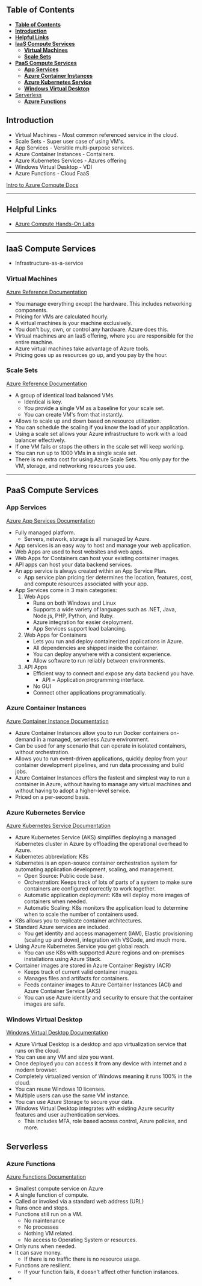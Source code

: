 ## **Table of Contents**
- [**Table of Contents**](#table-of-contents)
- [**Introduction**](#introduction)
- [**Helpful Links**](#helpful-links)
- [**IaaS Compute Services**](#iaas-compute-services)
  - [**Virtual Machines**](#virtual-machines)
  - [**Scale Sets**](#scale-sets)
- [**PaaS Compute Services**](#paas-compute-services)
  - [**App Services**](#app-services)
  - [**Azure Container Instances**](#azure-container-instances)
  - [**Azure Kubernetes Service**](#azure-kubernetes-service)
  - [**Windows Virtual Desktop**](#windows-virtual-desktop)
- [Serverless](#serverless)
  - [**Azure Functions**](#azure-functions)

## **Introduction**

- Virtual Machines - Most common referenced service in the cloud.
- Scale Sets - Super user case of using VM's.
- App Services - Versitile multi-purpose services.
- Azure Container Instances - Containers.
- Azure Kubernetes Services - Azures offering 
- Windows Virtual Desktop - VDI
- Azure Functions - Cloud FaaS

[Intro to Azure Compute Docs](https://docs.microsoft.com/learn/modules/intro-to-azure-compute/2-essential-azure-compute-concepts)

---

## **Helpful Links**

- [Azure Compute Hands-On Labs](https://docs.microsoft.com/en-us/learn/modules/azure-compute-fundamentals/)

---

## **IaaS Compute Services**
- Infrastructure-as-a-service
  
### **Virtual Machines**

[Azure Reference Documentation](https://docs.microsoft.com/learn/modules/intro-to-azure-compute/3-virtual-machines)

- You manage everything except the hardware. This includes networking components.
- Pricing for VMs are calculated hourly.
- A virtual machines is your machine exclusively. 
- You don't buy, own, or control any hardware. Azure does this.
- Virtual machines are an IaaS offering, where you are responsible for the entire machine.
- Azure virtual machines take advantage of Azure tools.
- Pricing goes up as resources go up, and you pay by the hour.

### **Scale Sets**
[Azure Reference Documentation](https://docs.microsoft.com/en-us/azure/virtual-machine-scale-sets/overview)
- A group of identical load balanced VMs.
  - Identical is key. 
  - You provide a single VM as a baseline for your scale set. 
  - You can create VM's from that instantly.
- Allows to scale up and down based on resource utilization.
- You can schedule the scaling if you know the load of your application.
- Using a scale set allows your Azure infrastructure to work with a load balancer effectively.
- If one VM fails or stops the others in the scale set will keep working.
- You can run up to 1000 VMs in a single scale set. 
- There is no extra cost for using Azure Scale Sets. You only pay for the VM, storage, and networking resources you use.

---

## **PaaS Compute Services**
### **App Services**
[Azure App Services Documentation](https://docs.microsoft.com/learn/modules/intro-to-azure-compute/5-appservice)

- Fully managed platform.
  - Servers, network, storage is all managed by Azure. 
- App services is an easy way to host and manage your web application.
- Web Apps are used to host websites and web apps.
- Web Apps for Containers can host your existing container images.
- API apps can host your data backend services.
- An app service is always created within an App Service Plan.
  - App service plan pricing tier determines the location, features, cost, and compute resources associated with your app.
- App Services come in 3 main categories:
  1. Web Apps
      - Runs on both Windows and Linux
      - Supports a wide variety of languages such as .NET, Java, Node.js, PHP, Python, and Ruby.
      - Azure integration for easier deployment.
      - App Services support load balancing. 
  2. Web Apps for Containers
      - Lets you run and deploy containerized applications in Azure.
      - All dependencies are shipped inside the container.
      - You can deploy anywhere with a consistent experience.
      - Allow software to run reliably between environments.
  3. API Apps
     - Efficient way to connect and expose any data backend you have.
       - API = Application programming interface.
     - No GUI
     - Connect other applications programmatically.

### **Azure Container Instances**
[Azure Container Instance Documentation](https://docs.microsoft.com/en-us/azure/container-instances/container-instances-overview)

- Azure Container Instances allow you to run Docker containers on-demand in a managed, serverless Azure environment. 
- Can be used for any scenario that can operate in isolated containers, without orchestration. 
- Allows you to run event-driven applications, quickly deploy from your container development pipelines, and run data processing and build jobs.
- Azure Container Instances offers the fastest and simplest way to run a container in Azure, without having to manage any virtual machines and without having to adopt a higher-level service.
- Priced on a per-second basis. 

### **Azure Kubernetes Service**
[Azure Kubernetes Service Documentation](https://docs.microsoft.com/en-us/azure/aks/intro-kubernetes)

- Azure Kubernetes Service (AKS) simplifies deploying a managed Kubernetes cluster in Azure by offloading the operational overhead to Azure.
- Kubernetes abbreviation: K8s
- Kubernetes is an open-source container orchestration system for automating application development, scaling, and management.
  - Open Source: Public code base.
  - Orchestration: Keeps track of lots of parts of a system to make sure containers are configured correctly to work together.
  - Automatic application deployment: K8s will deploy more images of containers when needed.
  - Automatic Scaling: K8s monitors the application load to determine when to scale the number of containers used.
- K8s allows you to replicate container architectures.
- Standard Azure services are included. 
  - You get identity and access management (IAM), Elastic provisioning (scaling up and down), integration with VSCode, and much more.
- Using Azure Kubernetes Service you get global reach.
  - You can use K8s with supported Azure regions and on-premises installations using Azure Stack.
- Container images are stored in Azure Container Registry (ACR)
  - Keeps track of current valid container images.
  - Manages files and artifacts for containers.
  - Feeds container images to Azure Container Instances (ACI) and Azure Container Service (AKS)
  - You can use Azure identity and security to ensure that the container images are safe.

### **Windows Virtual Desktop**
[Windows Virtual Desktop Documentation](https://docs.microsoft.com/en-us/azure/virtual-desktop/overview)

- Azure Virtual Desktop is a desktop and app virtualization service that runs on the cloud.
- You can use any VM and size you want.
- Once deployed you can access it from any device with internet and a modern browser.
- Completely virtualized version of Windows meaning it runs 100% in the cloud.
- You can reuse Windows 10 licenses.
- Multiple users can use the same VM instance.
- You can use Azure Storage to secure your data.
- Windows Virtual Desktop integrates with existing Azure security features and user authentication services.
  - This includes MFA, role based access control, Azure policies, and more.
  
## Serverless
### **Azure Functions**
[Azure Functions Documentation](https://docs.microsoft.com/en-us/azure/azure-functions/)

- Smallest compute service on Azure
- A single function of compute.
- Called or invoked via a standard web address (URL)
- Runs once and stops.
- Functions still run on a VM.
  - No maintenance
  - No processes
  - Nothing VM related.
  - No access to Operating System or resources.
- Only runs when needed. 
- It can save money.
  - If there is no traffic there is no resource usage.
- Functions are resilient.
  - If your function fails, it doesn't affect other function instances.
- 